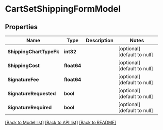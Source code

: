 # CartSetShippingFormModel

## Properties
Name | Type | Description | Notes
------------ | ------------- | ------------- | -------------
**ShippingChartTypeFk** | **int32** |  | [optional] [default to null]
**ShippingCost** | **float64** |  | [optional] [default to null]
**SignatureFee** | **float64** |  | [optional] [default to null]
**SignatureRequested** | **bool** |  | [optional] [default to null]
**SignatureRequired** | **bool** |  | [optional] [default to null]

[[Back to Model list]](../README.md#documentation-for-models) [[Back to API list]](../README.md#documentation-for-api-endpoints) [[Back to README]](../README.md)


